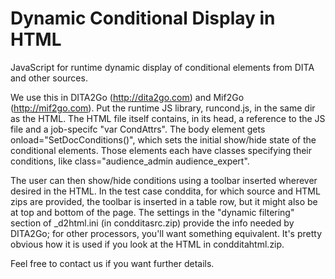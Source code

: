 Dynamic Conditional Display in HTML
===================================

JavaScript for runtime dynamic display of conditional elements from DITA and other sources.

We use this in DITA2Go (http://dita2go.com) and Mif2Go (http://mif2go.com).  Put the runtime JS library, runcond.js, in the same dir as the HTML.  The HTML file itself contains, in its head, a reference to the JS file and a job-specifc "var CondAttrs".  The body element gets onload="SetDocConditions()", which sets the initial show/hide state of the conditional elements.  Those elements each have classes specifying their conditions, like class="audience_admin audience_expert".

The user can then show/hide conditions using a toolbar inserted wherever desired in the HTML.  In the test case conddita, for which source and HTML zips are provided, the toolbar is inserted in a table row, but it might also be at top and bottom of the page.  The settings in the "dynamic filtering" section of _d2html.ini (in condditasrc.zip) provide the info needed by DITA2Go; for other processors, you'll want something equivalent.  It's pretty obvious how it is used if you look at the HTML in condditahtml.zip.

Feel free to contact us if you want further details.
